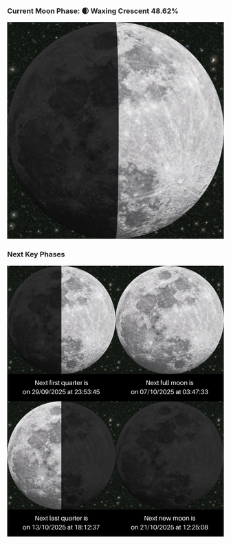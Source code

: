 ### Current Moon Phase: 🌒 Waxing Crescent 48.62%
![Moon Phase](moonphase.png)
### Next Key Phases
![Gallery](gallery.png)
